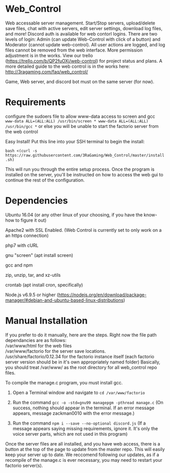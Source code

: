 # Web_Control
Web accessable server management. Start/Stop servers, upload/delete save files, chat with active servers, edit server settings, download log files, and more! Discord auth is available for web contorl logins. There are two levels of login: Admin (can update Web-Control with click of a button) and Moderator (cannot update web-control). All user actions are logged, and log files cannot be removed from the web interface. More permission adjustment is in the works. View our trello (https://trello.com/b/QP2fuOXj/web-control) for project status and plans. A more detailed guide to the web control is in the works here: http://3ragaming.com/faq/web_control/

Game, Web server, and discord bot must on the same server (for now).

# Requirements
configure the sudoers file to allow www-data access to screen and gcc
`www-data ALL=(ALL:ALL) /usr/bin/screen *
www-data ALL=(ALL:ALL) /usr/bin/gcc *`
or else you will be unable to start the factorio server from the web control

Easy Install! Put this line into your SSH terminal to begin the install:

`bash <(curl -s https://raw.githubusercontent.com/3RaGaming/Web_Control/master/install.sh)`

This will run you through the entire setup process. Once the program is installed on the server, you'll be instructed on how to access the web gui to continue the rest of the configuration.

# Dependencies

Ubuntu 16.04 (or any other linux of your choosing, if you have the know-how to figure it out)

Apache2 with SSL Enabled. (Web Control is currently set to only work on a an https connection)

php7 with cURL

gnu "screen" (apt install screen)

gcc and npm

zip, unzip, tar, and xz-utils

crontab (apt install cron, specifically)

Node.js v6.9.5 or higher (https://nodejs.org/en/download/package-manager/#debian-and-ubuntu-based-linux-distributions)

# Manual Installation

If you prefer to do it manually, here are the steps.
Right now the file path dependancies are as follows:  
/var/www/html for the web files  
/var/www/factorio for the server save locations.  
/usr/share/factorio/0.12.34 for the factorio instance itself
(each factorio server version should be in it's own appropriately named folder)
Basically, you should treat /var/www/ as the root directory for all web_control repo files.

To compile the manage.c program, you must install gcc.  
1) Open a Terminal window and navigate to `cd /var/www/factorio`

2) Run the command `gcc -o -std=gnu99 managepgm -pthread manage.c` (On success, nothing should appear in the terminal. If an error message appears, message zackman0010 with the error message.)

3) Run the command `npm i --save --no-optional discord.js` (If a message appears saying missing requirements, ignore it. It's only the voice server parts, which are not used in this program)

Once the server files are all installed, and you have web access, there is a button at the top of the page to update from the master repo. This will easily keep your server up to date.
We reccomend following our updates, as if a recompile of the manage.c is ever necessary, you may need to restart your factorio server(s).

